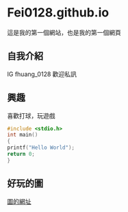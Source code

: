 # Fei0128.github.io

這是我的第一個網站，也是我的第一個網頁

## 自我介紹
IG fhuang_0128 歡迎私訊

## 興趣
喜歡打球，玩遊戲
```C
#include <stdio.h>
int main()
{
printf("Hello World");
return 0;
}


```


## 好玩的圖

[圖的網址](http://c.files.bbci.co.uk/6577/production/_110957952_42f5b28f-0145-42c8-b5b9-7333611a3a02.jpg)

